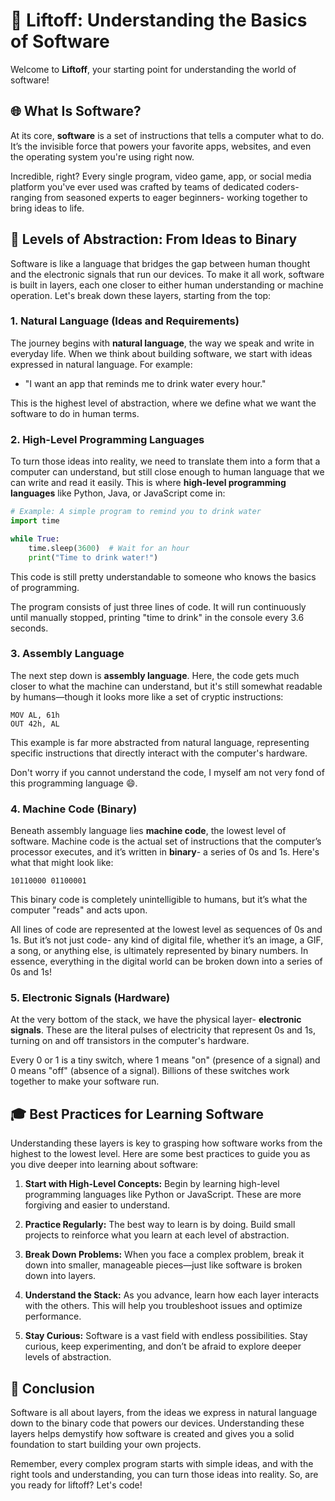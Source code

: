 # 🚀 Liftoff: Understanding the Basics of Software

Welcome to **Liftoff**, your starting point for understanding the world of software!

## 🌐 What Is Software?

At its core, **software** is a set of instructions that tells a computer what to do. It’s the invisible force that powers your favorite apps, websites, and even the operating system you're using right now. 

Incredible, right? Every single program, video game, app, or social media platform you've ever used was crafted by teams of dedicated coders- ranging from seasoned experts to eager beginners- working together to bring ideas to life.


## 🧠 Levels of Abstraction: From Ideas to Binary

Software is like a language that bridges the gap between human thought and the electronic signals that run our devices. To make it all work, software is built in layers, each one closer to either human understanding or machine operation. Let's break down these layers, starting from the top:

### 1. **Natural Language (Ideas and Requirements)**

The journey begins with **natural language**, the way we speak and write in everyday life. When we think about building software, we start with ideas expressed in natural language. For example:

- "I want an app that reminds me to drink water every hour."

This is the highest level of abstraction, where we define what we want the software to do in human terms.

### 2. **High-Level Programming Languages**

To turn those ideas into reality, we need to translate them into a form that a computer can understand, but still close enough to human language that we can write and read it easily. This is where **high-level programming languages** like Python, Java, or JavaScript come in:

```python
# Example: A simple program to remind you to drink water
import time

while True:
    time.sleep(3600)  # Wait for an hour
    print("Time to drink water!")
```

This code is still pretty understandable to someone who knows the basics of programming.

The program consists of just three lines of code. It will run continuously until manually stopped, printing "time to drink" in the console every 3.6 seconds.

### 3. **Assembly Language**

The next step down is **assembly language**. Here, the code gets much closer to what the machine can understand, but it's still somewhat readable by humans—though it looks more like a set of cryptic instructions:

```assembly
MOV AL, 61h
OUT 42h, AL
```

This example is far more abstracted from natural language, representing specific instructions that directly interact with the computer's hardware.

Don't worry if you cannot understand the code, I myself am not very fond of this programming language 😄.

### 4. **Machine Code (Binary)**

Beneath assembly language lies **machine code**, the lowest level of software. Machine code is the actual set of instructions that the computer’s processor executes, and it’s written in **binary**- a series of 0s and 1s. Here's what that might look like:

```
10110000 01100001
```

This binary code is completely unintelligible to humans, but it’s what the computer "reads" and acts upon.

All lines of code are represented at the lowest level as sequences of 0s and 1s. But it’s not just code- any kind of digital file, whether it’s an image, a GIF, a song, or anything else, is ultimately represented by binary numbers. In essence, everything in the digital world can be broken down into a series of 0s and 1s!

### 5. **Electronic Signals (Hardware)**

At the very bottom of the stack, we have the physical layer- **electronic signals**. These are the literal pulses of electricity that represent 0s and 1s, turning on and off transistors in the computer's hardware. 

Every 0 or 1 is a tiny switch, where 1 means "on" (presence of a signal) and 0 means "off" (absence of a signal). Billions of these switches work together to make your software run.

## 🎓 Best Practices for Learning Software

Understanding these layers is key to grasping how software works from the highest to the lowest level. Here are some best practices to guide you as you dive deeper into learning about software:

1. **Start with High-Level Concepts:** Begin by learning high-level programming languages like Python or JavaScript. These are more forgiving and easier to understand.

2. **Practice Regularly:** The best way to learn is by doing. Build small projects to reinforce what you learn at each level of abstraction.

3. **Break Down Problems:** When you face a complex problem, break it down into smaller, manageable pieces—just like software is broken down into layers.

4. **Understand the Stack:** As you advance, learn how each layer interacts with the others. This will help you troubleshoot issues and optimize performance.

5. **Stay Curious:** Software is a vast field with endless possibilities. Stay curious, keep experimenting, and don’t be afraid to explore deeper levels of abstraction.

## 🌟 Conclusion

Software is all about layers, from the ideas we express in natural language down to the binary code that powers our devices. Understanding these layers helps demystify how software is created and gives you a solid foundation to start building your own projects. 

Remember, every complex program starts with simple ideas, and with the right tools and understanding, you can turn those ideas into reality. So, are you ready for liftoff? Let's code!
